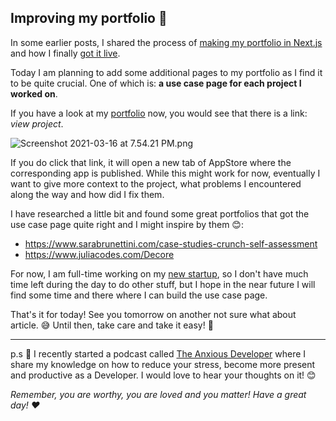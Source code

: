 ## Improving my portfolio 💪

In some earlier posts, I shared the process of  [making my portfolio in Next.js](https://blog.andreizgirvaci.com/building-my-freelance-portfolio-in-nextjs)  and how I finally  [got it live](https://blog.andreizgirvaci.com/my-portfolio-is-live).

Today I am planning to add some additional pages to my portfolio as I find it to be quite crucial. One of which is: **a use case page for each project I worked on**.

If you have a look at my  [portfolio](https://andreizgirvaci.com/#my-work)  now, you would see that there is a link: *view project*.

![Screenshot 2021-03-16 at 7.54.21 PM.png](https://cdn.hashnode.com/res/hashnode/image/upload/v1615895728857/CgvApuUN8.png)

If you do click that link, it will open a new tab of AppStore where the corresponding app is published. While this might work for now, eventually I want to give more context to the project, what problems I encountered along the way and how did I fix them.

I have researched a little bit and found some great portfolios that got the use case page quite right and I might inspire by them 😊:
* https://www.sarabrunettini.com/case-studies-crunch-self-assessment
* https://www.juliacodes.com/Decore

For now, I am full-time working on my  [new startup](https://blog.andreizgirvaci.com/starting-my-new-startup-trustio), so I don't have much time left during the day to do other stuff, but I hope in the near future I will find some time and there where I can build the use case page.

That's it for today! See you tomorrow on another not sure what about article. 😅 Until then, take care and take it easy! 🙂

---

p.s 🤫 I recently started a podcast called [The Anxious Developer](https://apple.co/39yOnvz) where I share my knowledge on how to reduce your stress, become more present and productive as a Developer. I would love to hear your thoughts on it! 😊

*Remember, you are worthy, you are loved and you matter! Have a great day! ❤️*